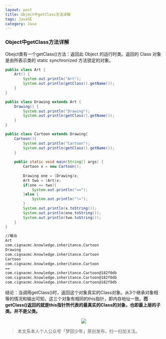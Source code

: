 ```yaml
---
layout: post
title: Object中getClass方法详解
tags: JavaSE
category: Java
---
```


### Object中getClass方法详解

Obejct类有一个getClass()方法：返回此 Object 的运行时类。返回的 Class 对象是由所表示类的 static synchronized 方法锁定的对象。

```java
public class Art {
	Art() {
		System.out.println("Art");
		System.out.println(getClass().getName());
	}
}

public class Drawing extends Art {
	Drawing() {
		System.out.println("Drawing");
		System.out.println(getClass().getName());
	}
}

public class Cartoon extends Drawing{
	Cartoon(){
		System.out.println("Cartoon");
		System.out.println(getClass().getName());
	}
	
	public static void main(String[] args) {
		Cartoon x = new Cartoon();
		
		Drawing one = (Drawing)x;
		Art two = (Art)x;
		if(one == two){
			System.out.println("==");
		}else {
			System.out.println("!=");
		}
		System.out.println(x.toString());
		System.out.println(one.toString());
		System.out.println(two.toString());
	}
}
```

```sh
//输出
Art
com.cignacmc.knowledge.inheritance.Cartoon
Drawing
com.cignacmc.knowledge.inheritance.Cartoon
Cartoon
com.cignacmc.knowledge.inheritance.Cartoon
==
com.cignacmc.knowledge.inheritance.Cartoon@182f0db
com.cignacmc.knowledge.inheritance.Cartoon@182f0db
com.cignacmc.knowledge.inheritance.Cartoon@182f0db
```

结论：当调用getClass()时，返回这个对象真实的Class对象。从3个继承对象相等的情况和输出可知，这三个对象有相同的this指针，即内存地址一致。**而getClass()返回的就是this指针所代表的最真实的Class的对象，也即最上层的子类。并不是父类。**

<div align="center">
<img src="http://rann.cc/assets/img/qrcode-horizon1.png"/>
</div>

> 本文系本人个人公众号「梦回少年」原创发布，扫一扫加关注。